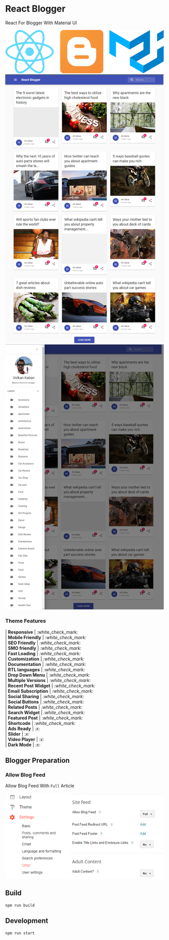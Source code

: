 # React Blogger
React For Blogger With Material UI

![Reat, Blogger, and Material UI](react-blogger.png "Reat, Blogger, and Material UI")
![Reat, Blogger, and Material UI](mainpage.png "Reat, Blogger, and Material UI")
![Reat, Blogger, and Material UI](sidebar.png "Reat, Blogger, and Material UI")


<h3>Theme Features</h3>
| <b>Responsive</b> | :white_check_mark:<br>
| <b>Mobile Friendly</b> | <i>:white_check_mark:</i><br>
| <b>SEO Friendly</b> | <i>:white_check_mark:</i><br>
| <b>SMO friendly</b> | <i>:white_check_mark:</i><br>
| <b>Fast Loading</b> | <i>:white_check_mark:</i><br>
| <b>Customization</b> | <i>:white_check_mark:</i><br>
| <b>Documentation</b> | <i>:white_check_mark:</i><br>
| <b>RTL languages</b> | <i>:white_check_mark:</i><br>
| <b>Drop Down Menu</b> | <i>:white_check_mark:</i><br>
| <b>Multiple Versions</b> | <i>:white_check_mark:</i><br>
| <b>Recent Post Widget</b> | <i>:white_check_mark:</i><br>
| <b>Email Subscription</b> | <i>:white_check_mark:</i><br>
| <b>Social Sharing</b> | <i>:white_check_mark:</i><br>
| <b>Social Buttons</b> | <i>:white_check_mark:</i><br>
| <b>Related Posts</b> | <i>:white_check_mark:</i><br>
| <b>Search Widget</b> | <i>:white_check_mark:</i><br>
| <b>Featured Post</b> | <i>:white_check_mark:</i><br>
| <b>Shortcode</b> | <i>:white_check_mark:</i><br>
| <b>Ads Ready</b> | <i>:x:</i><br>
| <b>Slider</b> | <i>:x:</i><br>
| <b>Video Player</b> | <i>:x:</i><br>
| <b>Dark Mode</b> | <i>:x:</i><br>

## Blogger Preparation

### Allow Blog Feed

Allow Blog Feed With ```Full``` Article

![Blog Feed Setting](blogfeed.png "Blog Feed Setting")

## Build

```
npm run build
```

## Development

```
npm run start
```
